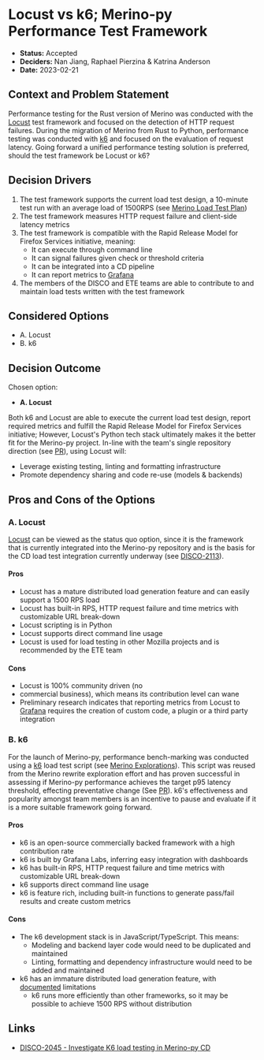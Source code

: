 # Locust vs k6; Merino-py Performance Test Framework

* **Status:** Accepted
* **Deciders:** Nan Jiang, Raphael Pierzina & Katrina Anderson
* **Date:** 2023-02-21

## Context and Problem Statement

Performance testing for the Rust version of Merino was conducted with the [Locust][1] 
test framework and focused on the detection of HTTP request failures. During the 
migration of Merino from Rust to Python, performance testing was conducted with [k6][2] 
and focused on the evaluation of request latency. Going forward a unified performance 
testing solution is preferred, should the test framework be Locust or k6?

## Decision Drivers 

1. The test framework supports the current load test design, a 10-minute test run with 
   an average load of 1500RPS (see [Merino Load Test Plan][3])
2. The test framework measures HTTP request failure and client-side latency metrics
3. The test framework is compatible with the Rapid Release Model for Firefox Services 
   initiative, meaning:
   * It can execute through command line
   * It can signal failures given check or threshold criteria
   * It can be integrated into a CD pipeline
   * It can report metrics to [Grafana][4]
4. The members of the DISCO and ETE teams are able to contribute to and maintain load 
   tests written with the test framework

## Considered Options

* A. Locust
* B. k6

## Decision Outcome

Chosen option:

* **A. Locust**

Both k6 and Locust are able to execute the current load test design, report required 
metrics and fulfill the Rapid Release Model for Firefox Services initiative; However, 
Locust's Python tech stack ultimately makes it the better fit for the Merino-py 
project. In-line with the team's single repository direction (see [PR][5]), using 
Locust will:

  * Leverage existing testing, linting and formatting infrastructure
  * Promote dependency sharing and code re-use (models & backends)

## Pros and Cons of the Options

### A. Locust

[Locust][1] can be viewed as the status quo option, since it is the framework that is 
currently integrated into the Merino-py repository and is the basis for the CD load 
test integration currently underway (see [DISCO-2113][6]). 

#### Pros

* Locust has a mature distributed load generation feature and can easily support a 1500 
  RPS load
* Locust has built-in RPS, HTTP request failure and time metrics with customizable URL 
  break-down
* Locust scripting is in Python
* Locust supports direct command line usage
* Locust is used for load testing in other Mozilla projects and is recommended by the
  ETE team

#### Cons

* Locust is 100% community driven (no 
* commercial business), which means its 
  contribution level can wane
* Preliminary research indicates that reporting metrics from Locust to [Grafana][4] 
  requires the creation of custom code, a plugin or a third party integration

### B. k6

For the launch of Merino-py, performance bench-marking was conducted using a [k6][2] 
load test script (see [Merino Explorations][7]). This script was reused from the Merino 
rewrite exploration effort and has proven successful in assessing if Merino-py 
performance achieves the target p95 latency threshold, effecting preventative change 
(See [PR][8]). k6's effectiveness and popularity amongst team members is an incentive 
to pause and evaluate if it is a more suitable framework going forward.

#### Pros

* k6 is an open-source commercially backed framework with a high contribution rate
* k6 is built by Grafana Labs, inferring easy integration with dashboards
* k6 has built-in RPS, HTTP request failure and time metrics with customizable URL 
  break-down
* k6 supports direct command line usage
* k6 is feature rich, including built-in functions to generate pass/fail results and 
  create custom metrics

#### Cons

* The k6 development stack is in JavaScript/TypeScript. This means:
  * Modeling and backend layer code would need to be duplicated and maintained
  * Linting, formatting and dependency infrastructure would need to be added and 
    maintained
* k6 has an immature distributed load generation feature, with [documented][9] 
  limitations
  * k6 runs more efficiently than other frameworks, so it may be possible to achieve
    1500 RPS without distribution 

## Links 

* [DISCO-2045 - Investigate K6 load testing in Merino-py CD][10]

<!-- References -->
[1]: https://locust.io/
[2]: https://k6.io/
[3]: https://docs.google.com/document/d/1v7LDXENPZg37KXeNcznEZKNZ8rQlOhNbsHprFyMXHhs/edit?usp=sharing
[4]: https://earthangel-b40313e5.influxcloud.net/?orgId=1]
[5]: https://github.com/mozilla-services/merino-py/pull/186
[6]: https://mozilla-hub.atlassian.net/browse/DISCO-2113
[7]: https://github.com/quiiver/merino-explorations
[8]: https://github.com/mozilla-services/merino-py/pull/67#issuecomment-1266031853
[9]: https://k6.io/docs/testing-guides/running-large-tests/#distributed-execution
[10]: https://mozilla-hub.atlassian.net/browse/DISCO-2045
